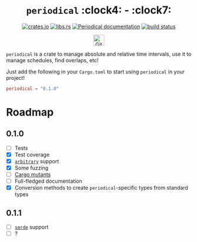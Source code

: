 <div align="center">

<h1><code>periodical</code> :clock4: - :clock7:</h1>

[![crates.io](https://img.shields.io/crates/v/periodical)](https://crates.io/crates/periodical)
[![libs.rs](https://img.shields.io/badge/libs.rs-periodical-blue)](https://lib.rs/periodical)
[![Periodical documentation](https://docs.rs/periodical/badge.svg)](https://docs.rs/periodical)
[![build status](https://github.com/maeldroem/periodical/actions/workflows/rust.yml/badge.svg?branch=main)](https://github.com/maeldroem/periodical/actions)

<a href="https://github.com/sponsors/maeldroem"><img src="https://img.shields.io/badge/Sponsor-%E2%9D%A4-%23db61a2.svg?&logo=github&logoColor=white&labelColor=181717&style=flat-square" alt="GitHub Sponsor" height="30" /></a>

</div>

`periodical` is a crate to manage absolute and relative time intervals, use it to manage schedules, find overlaps, etc!

Just add the following in your `Cargo.toml` to start using `periodical` in your project!

```toml
periodical = "0.1.0"
```

# Roadmap

## 0.1.0

- [ ] Tests
- [x] Test coverage
- [x] [`arbitrary`](https://lib.rs/arbitrary) support
- [x] Some fuzzing
- [ ] [Cargo mutants](https://lib.rs/crates/cargo-mutants)
- [ ] Full-fledged documentation
- [x] Conversion methods to create `periodical`-specific types from standard types

## 0.1.1

- [ ] [`serde`](https://lib.rs/serde) support
- [ ] ?

